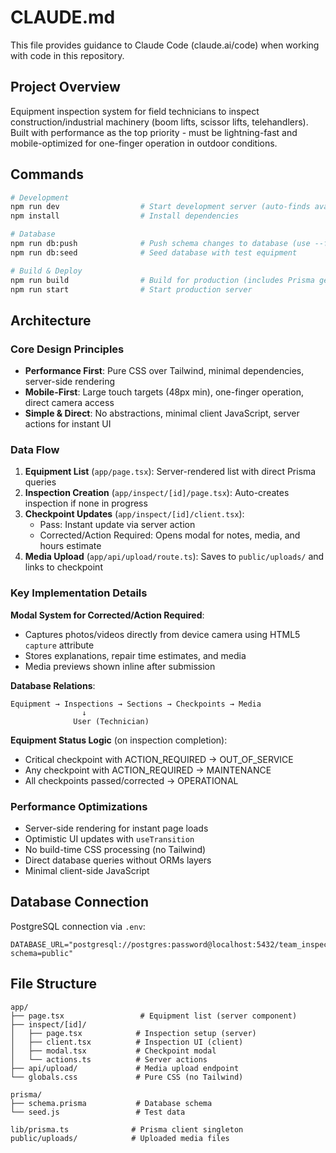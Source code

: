 # CLAUDE.md

This file provides guidance to Claude Code (claude.ai/code) when working with code in this repository.

## Project Overview

Equipment inspection system for field technicians to inspect construction/industrial machinery (boom lifts, scissor lifts, telehandlers). Built with performance as the top priority - must be lightning-fast and mobile-optimized for one-finger operation in outdoor conditions.

## Commands

```bash
# Development
npm run dev                  # Start development server (auto-finds available port)
npm install                  # Install dependencies

# Database
npm run db:push              # Push schema changes to database (use --force-reset for breaking changes)
npm run db:seed              # Seed database with test equipment

# Build & Deploy
npm run build                # Build for production (includes Prisma generate)
npm run start                # Start production server
```

## Architecture

### Core Design Principles
- **Performance First**: Pure CSS over Tailwind, minimal dependencies, server-side rendering
- **Mobile-First**: Large touch targets (48px min), one-finger operation, direct camera access
- **Simple & Direct**: No abstractions, minimal client JavaScript, server actions for instant UI

### Data Flow
1. **Equipment List** (`app/page.tsx`): Server-rendered list with direct Prisma queries
2. **Inspection Creation** (`app/inspect/[id]/page.tsx`): Auto-creates inspection if none in progress
3. **Checkpoint Updates** (`app/inspect/[id]/client.tsx`): 
   - Pass: Instant update via server action
   - Corrected/Action Required: Opens modal for notes, media, and hours estimate
4. **Media Upload** (`app/api/upload/route.ts`): Saves to `public/uploads/` and links to checkpoint

### Key Implementation Details

**Modal System for Corrected/Action Required**:
- Captures photos/videos directly from device camera using HTML5 `capture` attribute
- Stores explanations, repair time estimates, and media
- Media previews shown inline after submission

**Database Relations**:
```
Equipment → Inspections → Sections → Checkpoints → Media
                ↓
              User (Technician)
```

**Equipment Status Logic** (on inspection completion):
- Critical checkpoint with ACTION_REQUIRED → OUT_OF_SERVICE
- Any checkpoint with ACTION_REQUIRED → MAINTENANCE
- All checkpoints passed/corrected → OPERATIONAL

### Performance Optimizations
- Server-side rendering for instant page loads
- Optimistic UI updates with `useTransition`
- No build-time CSS processing (no Tailwind)
- Direct database queries without ORMs layers
- Minimal client-side JavaScript

## Database Connection

PostgreSQL connection via `.env`:
```
DATABASE_URL="postgresql://postgres:password@localhost:5432/team_inspection_tool?schema=public"
```

## File Structure

```
app/
├── page.tsx                 # Equipment list (server component)
├── inspect/[id]/
│   ├── page.tsx            # Inspection setup (server)
│   ├── client.tsx          # Inspection UI (client)
│   ├── modal.tsx           # Checkpoint modal
│   └── actions.ts          # Server actions
├── api/upload/             # Media upload endpoint
└── globals.css             # Pure CSS (no Tailwind)

prisma/
├── schema.prisma           # Database schema
└── seed.js                 # Test data

lib/prisma.ts              # Prisma client singleton
public/uploads/            # Uploaded media files
```